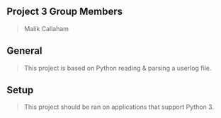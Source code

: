 ## Project 3 Group Members 
> Malik Callaham

## General
> This project is based on Python reading & parsing a userlog file. 

## Setup
>This project should be ran on applications that support Python 3. 












